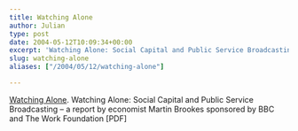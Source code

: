 ```yaml
---
title: Watching Alone
author: Julian
type: post
date: 2004-05-12T10:09:34+00:00
excerpt: 'Watching Alone: Social Capital and Public Service Broadcasting  - a report by economist Martin Brookes sponsored by BBC and The Work Foundation'
slug: watching-alone 
aliases: ["/2004/05/12/watching-alone"]

---
```

[Watching Alone][1]. Watching Alone: Social Capital and Public Service Broadcasting &#8211; a report by economist Martin Brookes sponsored by BBC and The Work Foundation [PDF]

 [1]: https://www.bbc.co.uk/info/policies/watching_alone.shtml